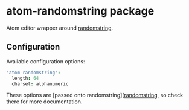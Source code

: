 # atom-randomstring package

Atom editor wrapper around [randomstring](https://github.com/klughammer/node-randomstring).

## Configuration

Available configuration options:

```cson
"atom-randomstring":
  length: 64
  charset: alphanumeric
```

These options are [passed onto randomstring]([randomstring](https://github.com/klughammer/node-randomstring), so check there for more documentation.
